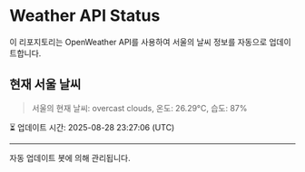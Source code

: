 
# Weather API Status

이 리포지토리는 OpenWeather API를 사용하여 서울의 날씨 정보를 자동으로 업데이트합니다.

## 현재 서울 날씨
> 서울의 현재 날씨: overcast clouds, 온도: 26.29°C, 습도: 87%

⏳ 업데이트 시간: 2025-08-28 23:27:06 (UTC)

---
자동 업데이트 봇에 의해 관리됩니다.
